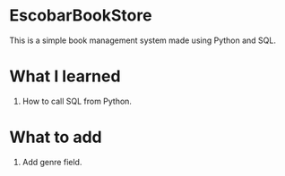 # EscobarBookStore
This is a simple book management system made using Python and SQL.

# What I learned
1. How to call SQL from Python.

# What to add
1. Add genre field.
